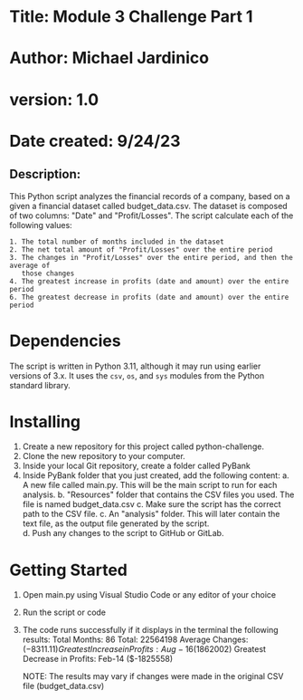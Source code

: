 # Title: Module 3 Challenge Part 1
# Author:  Michael Jardinico
# version: 1.0
# Date created: 9/24/23

## Description: 
This Python script analyzes the financial records of a company, based on a given a financial dataset called budget_data.csv. The dataset is composed of two columns: "Date" and "Profit/Losses". The script calculate each of the following values:

    1. The total number of months included in the dataset
    2. The net total amount of "Profit/Losses" over the entire period
    3. The changes in "Profit/Losses" over the entire period, and then the average of 
       those changes
    4. The greatest increase in profits (date and amount) over the entire period
    6. The greatest decrease in profits (date and amount) over the entire period

# Dependencies
The script is written in Python 3.11, although it may run using earlier versions of 3.x. It uses the `csv`, `os`, and `sys` modules from the Python standard library.

# Installing
1. Create a new repository for this project called python-challenge. 
2. Clone the new repository to your computer.
3. Inside your local Git repository, create a folder called PyBank
4. Inside PyBank folder that you just created, add the following content: 
   a. A new file called main.py. This will be the main script to run for each analysis.
   b. "Resources" folder that contains the CSV files you used. The file is named 
      budget_data.csv
   c. Make sure the script has the correct path to the CSV file.
   c. An "analysis" folder. This will later contain the text file, as the output file 
      generated by the script.  
   d. Push any changes to the script to GitHub or GitLab.

# Getting Started
1. Open main.py using Visual Studio Code or any editor of your choice
2. Run the script or code
3. The code runs successfully if it displays in the terminal the following results:
    Total Months:  86
    Total:  22564198
    Average Changes: ($-8311.11)
    Greatest Increase in Profits: Aug-16 ($1862002)
    Greatest Decrease in Profits: Feb-14 ($-1825558)

    NOTE:  The results may vary if changes were made in the original CSV file (budget_data.csv)

